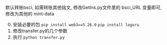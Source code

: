 默认转账bsci, 如需转账其他铭文, 修改GetIns.py文件里的 bsci_URL 变量即可, 修改为其他的 mint-data

0. 安装必要的包
```pip install web3==5.26.0```
```pip install loguru```
1. 修改transfer.py的几个参数
2. 执行
   ```python transfer.py```
